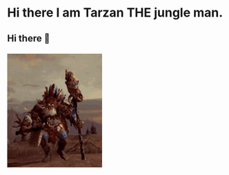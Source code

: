 # Hi there I am Tarzan THE jungle man.
## Hi there 👋
### ![alt text](wurrzag-total-war-warhammer.gif)
